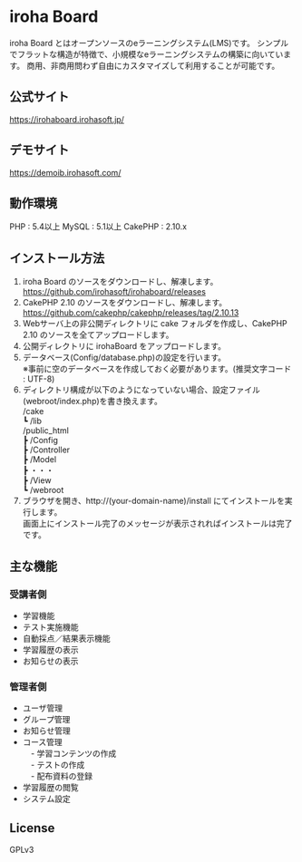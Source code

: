 # iroha Board

iroha Board とはオープンソースのeラーニングシステム(LMS)です。
シンプルでフラットな構造が特徴で、小規模なeラーニングシステムの構築に向いています。
商用、非商用問わず自由にカスタマイズして利用することが可能です。

## 公式サイト
https://irohaboard.irohasoft.jp/

## デモサイト
https://demoib.irohasoft.com/

## 動作環境
PHP : 5.4以上
MySQL : 5.1以上
CakePHP : 2.10.x

## インストール方法
1. iroha Board のソースをダウンロードし、解凍します。
https://github.com/irohasoft/irohaboard/releases
2. CakePHP 2.10 のソースをダウンロードし、解凍します。
https://github.com/cakephp/cakephp/releases/tag/2.10.13
3. Webサーバ上の非公開ディレクトリに cake フォルダを作成し、CakePHP 2.10 のソースを全てアップロードします。
4. 公開ディレクトリに irohaBoard をアップロードします。
5. データベース(Config/database.php)の設定を行います。  
   ※事前に空のデータベースを作成しておく必要があります。(推奨文字コード : UTF-8)  
6. ディレクトリ構成が以下のようになっていない場合、設定ファイル(webroot/index.php)を書き換えます。  
/cake  
┗ /lib  
/public_html  
┣ /Config  
┣ /Controller  
┣ /Model  
┣ ・・・  
┣ /View  
┗ /webroot  
7. ブラウザを開き、http://(your-domain-name)/install にてインストールを実行します。  
画面上にインストール完了のメッセージが表示されればインストールは完了です。

## 主な機能
### 受講者側
* 学習機能
* テスト実施機能
* 自動採点／結果表示機能
* 学習履歴の表示
* お知らせの表示

### 管理者側
* ユーザ管理
* グループ管理
* お知らせ管理
* コース管理  
　- 学習コンテンツの作成  
　- テストの作成  
　- 配布資料の登録  
* 学習履歴の閲覧
* システム設定
  

## License
GPLv3
